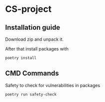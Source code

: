 # CS-project
## Installation guide

Download zip and unpack it.

After that install packages with 

```bash
poetry install
```

## CMD Commands

Safety to check for vulnerabilities in packages

```bash
poetry run safety-check
```
